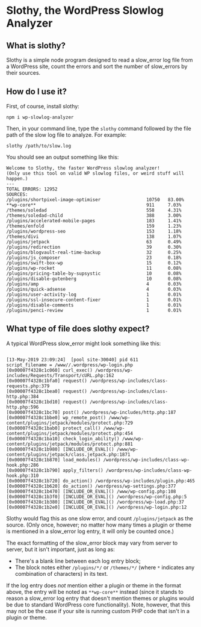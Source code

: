 # Slothy, the WordPress Slowlog Analyzer

## What is slothy?

Slothy is a simple node program designed to read a slow_error log file from a WordPress site, count the errors and sort the number of slow_errors by their sources.

## How do I use it?

First, of course, install slothy:

```
npm i wp-slowlog-analyzer
```

Then, in your command line, type the `slothy` command followed by the file path of the slow log file to analyze. For example:

```
slothy /path/to/slow.log
```

You should see an output something like this:

```
Welcome to Slothy, the faster WordPress slowlog analyzer!
(Only use this tool on valid WP slowlog files, or weird stuff will happen.)
---
TOTAL ERRORS: 12952
SOURCES:
/plugins/shortpixel-image-optimiser                 10750   83.00%
**wp-core**                                         911     7.03%
/themes/soledad                                     558     4.31%
/themes/soledad-child                               388     3.00%
/plugins/accelerated-mobile-pages                   183     1.41%
/themes/enfold                                      159     1.23%
/plugins/wordpress-seo                              153     1.18%
/themes/divi                                        138     1.07%
/plugins/jetpack                                    63      0.49%
/plugins/redirection                                39      0.30%
/plugins/blogvault-real-time-backup                 32      0.25%
/plugins/js_composer                                23      0.18%
/plugins/swift-box-wp                               15      0.12%
/plugins/wp-rocket                                  11      0.08%
/plugins/pricing-table-by-supsystic                 10      0.08%
/plugins/disable-gutenberg                          10      0.08%
/plugins/amp                                        4       0.03%
/plugins/quick-adsense                              4       0.03%
/plugins/user-activity-log                          1       0.01%
/plugins/ssl-insecure-content-fixer                 1       0.01%
/plugins/disable-comments                           1       0.01%
/plugins/penci-review                               1       0.01%
```

## What type of file does slothy expect?

A typical WordPress slow_error might look something like this:

```

[13-May-2019 23:09:24]  [pool site-30040] pid 611
script_filename = /www//.wordpress/wp-login.php
[0x00007f4328c1c060] curl_exec() /wordpress/wp-includes/Requests/Transport/cURL.php:162
[0x00007f4328c1bfa0] request() /wordpress/wp-includes/class-requests.php:379
[0x00007f4328c1bea0] request() /wordpress/wp-includes/class-http.php:384
[0x00007f4328c1bd10] request() /wordpress/wp-includes/class-http.php:596
[0x00007f4328c1bc70] post() /wordpress/wp-includes/http.php:187
[0x00007f4328c1bbe0] wp_remote_post() /www/wp-content/plugins/jetpack/modules/protect.php:729
[0x00007f4328c1bab0] protect_call() /www/wp-content/plugins/jetpack/modules/protect.php:454
[0x00007f4328c1ba10] check_login_ability() /www/wp-content/plugins/jetpack/modules/protect.php:881
[0x00007f4328c1b980] [INCLUDE_OR_EVAL]() /www/wp-content/plugins/jetpack/class.jetpack.php:1871
[0x00007f4328c1b870] load_modules() /wordpress/wp-includes/class-wp-hook.php:286
[0x00007f4328c1b790] apply_filters() /wordpress/wp-includes/class-wp-hook.php:310
[0x00007f4328c1b720] do_action() /wordpress/wp-includes/plugin.php:465
[0x00007f4328c1b620] do_action() /wordpress/wp-settings.php:377
[0x00007f4328c1b470] [INCLUDE_OR_EVAL]() /www/wp-config.php:108
[0x00007f4328c1b3f0] [INCLUDE_OR_EVAL]() /wordpress/wp-config.php:5
[0x00007f4328c1b380] [INCLUDE_OR_EVAL]() /wordpress/wp-load.php:37
[0x00007f4328c1b2e0] [INCLUDE_OR_EVAL]() /wordpress/wp-login.php:12

```

Slothy would flag this as one slow error, and count `/plugins/jetpack` as the source. (Only once, however; no matter how many times a plugin or theme is mentioned in a slow_error log entry, it will only be counted once.) 

The exact formatting of the slow_error block may vary from server to server, but it isn't important, just as long as:

* There's a blank line between each log entry block;
* The block notes either `/plugins/*/` or `/themes/*/` (where `*` indicates any combination of characters) in its text.
 
If the log entry does _not_ mention either a plugin or theme in the format above, the entry will be noted as `**wp-core**` instead (since it stands to reason a slow_error log entry that doesn't mention themes or plugins would be due to standard WordPress core functionality). Note, however, that this may not be the case if your site is running custom PHP code that isn't in a plugin or theme.